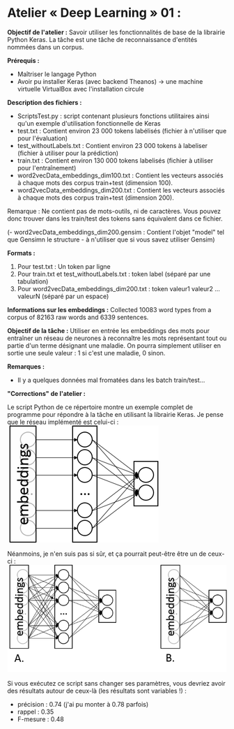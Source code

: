 # Atelier « Deep Learning » 01 :

**Objectif de l'atelier :**
Savoir utiliser les fonctionnalités de base de la librairie Python Keras.
La tâche est une tâche de reconnaissance d'entités nommées dans un corpus.

**Prérequis :**
- Maîtriser le langage Python
- Avoir pu installer Keras (avec backend Theanos) -> une machine virtuelle VirtualBox avec l'installation circule 

**Description des fichiers :**
- ScriptsTest.py : script contenant plusieurs fonctions utilitaires ainsi qu'un exemple d'utilisation fonctionnelle de Keras
- test.txt : Contient environ 23 000 tokens labélisés (fichier à n'utiliser que pour l'évaluation) 
- test_withoutLabels.txt : Contient environ 23 000 tokens à labeliser (fichier à utiliser pour la prédiction)
- train.txt : Contient environ 130 000 tokens labelisés (fichier à utiliser pour l'entraînement) 
- word2vecData_embeddings_dim100.txt : Contient les vecteurs associés à chaque mots des corpus train+test (dimension 100).
- word2vecData_embeddings_dim200.txt : Contient les vecteurs associés à chaque mots des corpus train+test (dimension 200).

Remarque : Ne contient pas de mots-outils, ni de caractères. Vous pouvez donc trouver dans les train/test des tokens sans équivalent dans ce fichier.

(- word2vecData_embeddings_dim200.gensim : Contient l'objet "model" tel que Gensimn le structure - à n'utiliser que si vous savez utiliser Gensim)

**Formats :**
1) Pour test.txt : Un token par ligne
2) Pour train.txt et test_withoutLabels.txt : token	label (séparé par une tabulation)
3) Pour word2vecData_embeddings_dim200.txt : token valeur1 valeur2 ... valeurN (séparé par un espace)

**Informations sur les embeddings :**
Collected 10083 word types from a corpus of 82163 raw words and 6339 sentences.

**Objectif de la tâche :**
Utiliser en entrée les embeddings des mots pour entraîner un réseau de neurones à reconnaître les mots représentant tout ou partie d'un terme désignant une maladie.
On pourra simplement utiliser en sortie une seule valeur : 1 si c'est une maladie, 0 sinon.

**Remarques :**
- Il y a quelques données mal fromatées dans les batch train/test...

**"Corrections" de l'atelier :**

Le script Python de ce répertoire montre un exemple complet de programme pour répondre à la tâche en utilisant la librairie Keras. Je pense que le réseau implémenté est celui-ci :
![alt text](https://github.com/ArnaudFerre/AtelierDeepLearningILES/blob/master/workshops/workshop_01/Task_01/pictures/DL01.png)

Néanmoins, je n'en suis pas si sûr, et ça pourrait peut-être être un de ceux-ci :
![alt text](https://github.com/ArnaudFerre/AtelierDeepLearningILES/blob/master/workshops/workshop_01/Task_01/pictures/DL02.png)

Si vous exécutez ce script sans changer ses paramètres, vous devriez avoir des résultats autour de ceux-là (les résultats sont variables !) :
- précision : 0.74 (j'ai pu monter à 0.78 parfois)
- rappel : 0.35
- F-mesure : 0.48
